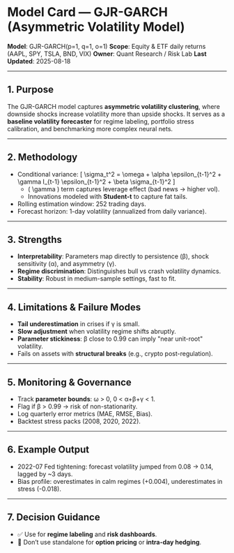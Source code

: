 # Model Card — GJR-GARCH (Asymmetric Volatility Model)

**Model**: GJR-GARCH(p=1, q=1, o=1)
**Scope**: Equity & ETF daily returns (AAPL, SPY, TSLA, BND, VIX)
**Owner**: Quant Research / Risk Lab
**Last Updated**: 2025-08-18

---

## 1. Purpose
The GJR-GARCH model captures **asymmetric volatility clustering**, where downside shocks increase volatility more than upside shocks.
It serves as a **baseline volatility forecaster** for regime labeling, portfolio stress calibration, and benchmarking more complex neural nets.

---

## 2. Methodology
- Conditional variance:
  \[
  \sigma_t^2 = \omega + \alpha \epsilon_{t-1}^2 + \gamma I_{t-1} \epsilon_{t-1}^2 + \beta \sigma_{t-1}^2
  \]
  - \( \gamma \) term captures leverage effect (bad news → higher vol).
  - Innovations modeled with **Student-t** to capture fat tails.
- Rolling estimation window: 252 trading days.
- Forecast horizon: 1-day volatility (annualized from daily variance).

---

## 3. Strengths
- **Interpretability**: Parameters map directly to persistence (β), shock sensitivity (α), and asymmetry (γ).
- **Regime discrimination**: Distinguishes bull vs crash volatility dynamics.
- **Stability**: Robust in medium-sample settings, fast to fit.

---

## 4. Limitations & Failure Modes
- **Tail underestimation** in crises if γ is small.
- **Slow adjustment** when volatility regime shifts abruptly.
- **Parameter stickiness**: β close to 0.99 can imply "near unit-root" volatility.
- Fails on assets with **structural breaks** (e.g., crypto post-regulation).

---

## 5. Monitoring & Governance
- Track **parameter bounds**: ω > 0, 0 < α+β+γ < 1.
- Flag if β > 0.99 → risk of non-stationarity.
- Log quarterly error metrics (MAE, RMSE, Bias).
- Backtest stress packs (2008, 2020, 2022).

---

## 6. Example Output
- 2022-07 Fed tightening: forecast volatility jumped from 0.08 → 0.14, lagged by ~3 days.
- Bias profile: overestimates in calm regimes (+0.004), underestimates in stress (-0.018).

---

## 7. Decision Guidance
- ✅ Use for **regime labeling** and **risk dashboards**.
- 🚫 Don’t use standalone for **option pricing** or **intra-day hedging**.
